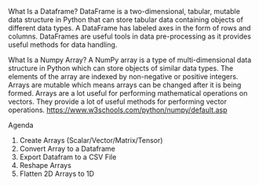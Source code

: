 What Is a Dataframe?
DataFrame is a two-dimensional, tabular, mutable data structure in Python that can store tabular data containing objects of different data types. A DataFrame has labeled axes in the form of rows and columns. DataFrames are useful tools in data pre-processing as it provides useful methods for data handling.

What Is a Numpy Array?
A NumPy array is a type of multi-dimensional data structure in Python which can store objects of similar data types. The elements of the array are indexed by non-negative or positive integers. Arrays are mutable which means arrays can be changed after it is being formed. Arrays are a lot useful for performing mathematical operations on vectors. They provide a lot of useful methods for performing vector operations.
https://www.w3schools.com/python/numpy/default.asp

Agenda
1) Create Arrays (Scalar/Vector/Matrix/Tensor)
2) Convert Array to a Dataframe
3) Export Datafram to a CSV File
4) Reshape Arrays
5) Flatten 2D Arrays to 1D
